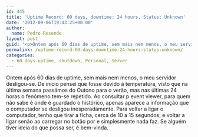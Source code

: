 ```yaml
---
id: 445
title: 'Uptime Record: 60 days, downtime: 24 hours, Status: Unknown'
date: '2012-09-06T19:43:25+00:00'
author: 
  name: Pedro Resende
layout: post
guid: '<p>Ontem após 60 dias de uptime, sem mais nem menos, o meu servidor desligou-se. De inicio pensei que fosse devido à temperatura, visto que na última semana passámos do Outono para o verão, mas nas últimas 24 horas o fenómeno tem-se repetido. Ao consultar'
permalink: /uptime-record-60-days-downtime-24-hours-status-unknown/
categories:
  - 60 days uptime, shutdown, Personal, Server
---
```

Ontem após 60 dias de uptime, sem mais nem menos, o meu servidor desligou-se. De inicio pensei que fosse devido à temperatura, visto que na última semana passámos do Outono para o verão, mas nas últimas 24 horas o fenómeno tem-se repetido. Ao consultar p event viewer, para quem não sabe é onde é guardado o histórico, apenas aparece a informação que o computador se desligou inesperadamente. Para voltar a ligar o computador, tenho que tirar a ficha, cerca de 10 a 15 segundos, e voltar a ligar senão ao carregar no botão por e simplesmente nada faz. Se alguém tiver ideia do que possa ser, é bem-vinda.